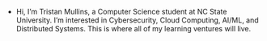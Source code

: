 - Hi, I’m Tristan Mullins, a Computer Science student at NC State University.
I’m interested in Cybersecurity, Cloud Computing, AI/ML, and Distributed Systems. This is where all of my learning ventures will live.

<!---
tcmullin/tcmullin is a ✨ special ✨ repository because its `README.md` (this file) appears on your GitHub profile.
You can click the Preview link to take a look at your changes.
--->
